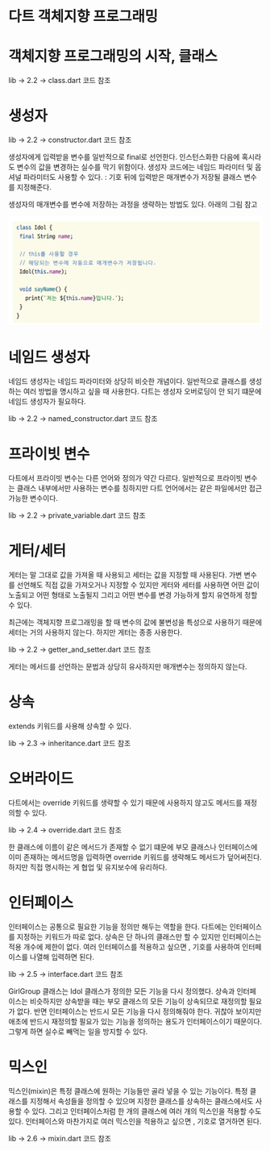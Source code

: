 # **다트 객체지향 프로그래밍**  
# **객체지향 프로그래밍의 시작, 클래스**  
lib -> 2.2 -> class.dart 코드 참조  
  
# **생성자**  
lib -> 2.2 -> constructor.dart 코드 참조  
  
생성자에게 입력받을 변수를 일반적으로 final로 선언한다. 인스턴스화한 다음에 혹시라도 변수의 값을 변경하는 실수를 막기 
위함이다. 생성자 코드에는 네임드 파라미터 및 옵셔널 파라미터도 사용할 수 있다. : 기호 뒤에 입력받은 매개변수가 저장될 
클래스 변수를 지정해준다.  
  
생성자의 매개변수를 변수에 저장하는 과정을 생략하는 방법도 있다. 아래의 그림 참고  
  
![img.png](image/img.png)  
  
# **네임드 생성자**  
네임드 생성자는 네임드 파라미터와 상당히 비슷한 개념이다. 일반적으로 클래스를 생성하는 여러 방법을 명시하고 싶을 때 사용한다. 
다트는 생성자 오버로딩이 안 되기 떄문에 네임드 생성자가 필요하다.  
   
lib -> 2.2 -> named_constructor.dart 코드 참조  
  
# **프라이빗 변수**  
다트에서 프라이빗 변수는 다른 언어와 정의가 약간 다르다. 일반적으로 프라이빗 변수는 클래스 내부에서만 사용하는 변수를 칭하지만 
다트 언어에서는 같은 파일에서만 접근 가능한 변수이다.  
  
lib -> 2.2 -> private_variable.dart 코드 참조  
  
# **게터/세터**  
게터는 말 그대로 값을 가져올 때 사용되고 세터는 값을 지정할 때 사용된다. 가변 변수를 선언해도 직접 값을 가져오거나 지정할 수 
있지만 게터와 세터를 사용하면 어떤 값이 노출되고 어떤 형태로 노출될지 그리고 어떤 변수를 변경 가능하게 할지 유연하게 정할 수 있다.  
  
최근에는 객체지향 프로그래밍을 할 때 변수의 값에 불변성을 특성으로 사용하기 때문에 세터는 거의 사용하지 않는다. 하지만 게터는 
종종 사용한다.  
  
lib -> 2.2 -> getter_and_setter.dart 코드 참조  
  
게터는 메서드를 선언하는 문법과 상당히 유사하지만 매개변수는 정의하지 않는다.  
  
# **상속**  
extends 키워드를 사용해 상속할 수 있다.  
  
lib -> 2.3 -> inheritance.dart 코드 참조  
  
# **오버라이드**  
다트에서는 override 키워드를 생략할 수 있기 때문에 사용하지 않고도 메서드를 재정의할 수 있다.  

lib -> 2.4 -> override.dart 코드 참조  
  
한 클래스에 이름이 같은 메서드가 존재할 수 없기 떄문에 부모 클래스나 인터페이스에 이미 존재하는 메서드명을 입력하면 override 키워드를 
생략해도 메서드가 덮어써진다. 하지만 직접 명시하는 게 협업 및 유지보수에 유리하다.  
  
# **인터페이스**  
인터페이스는 공통으로 필요한 기능을 정의만 해두는 역할을 한다. 다트에는 인터페이스를 지정하는 키워드가 따로 없다. 상속은 단 
하나의 클래스만 할 수 있지만 인터페이스는 적용 개수에 제한이 없다. 여러 인터페이스를 적용하고 싶으면 , 기호를 사용하여 
인터페이스를 나열해 입력하면 된다.  
  
lib -> 2.5 -> interface.dart 코드 참조  
  
GirlGroup 클래스는 Idol 클래스가 정의한 모든 기능을 다시 정의했다. 상속과 인터페이스는 비슷하지만 상속받을 때는 부모 클래스의 
모든 기능이 상속되므로 재정의할 필요가 없다. 반면 인터페이스는 반드시 모든 기능을 다시 정의해줘야 한다. 귀찮아 보이지만 애초에 
반드시 재정의할 필요가 있는 기능을 정의하는 용도가 인터페이스이기 때문이다. 그렇게 하면 실수로 빼먹는 일을 방지할 수 있다.  
  
# **믹스인**  
믹스인(mixin)은 특정 클래스에 원하는 기능들만 골라 넣을 수 있는 기능이다. 특정 클래스를 지정해서 속성들을 정의할 수 있으며 
지정한 클래스를 상속하는 클래스에서도 사용할 수 있다. 그리고 인터페이스처럼 한 개의 클래스에 여러 개의 믹스인을 적용할 수도 
있다. 인터페이스와 마찬가지로 여러 믹스인을 적용하고 싶으면 , 기호로 열거하면 된다.  
  
lib -> 2.6 -> mixin.dart 코드 참조  
  

